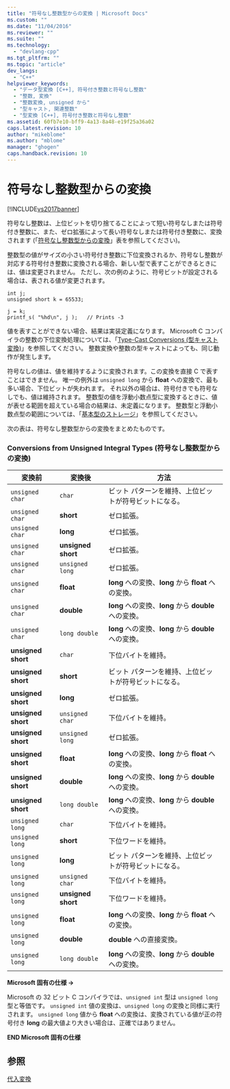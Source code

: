 ```yaml
---
title: "符号なし整数型からの変換 | Microsoft Docs"
ms.custom: ""
ms.date: "11/04/2016"
ms.reviewer: ""
ms.suite: ""
ms.technology: 
  - "devlang-cpp"
ms.tgt_pltfrm: ""
ms.topic: "article"
dev_langs: 
  - "C++"
helpviewer_keywords: 
  - "データ型変換 [C++], 符号付き整数と符号なし整数"
  - "整数, 変換"
  - "整数変換, unsigned から"
  - "型キャスト, 関連整数"
  - "型変換 [C++], 符号付き整数と符号なし整数"
ms.assetid: 60fb7e10-bff9-4a13-8a48-e19f25a36a02
caps.latest.revision: 10
author: "mikeblome"
ms.author: "mblome"
manager: "ghogen"
caps.handback.revision: 10
---
```

# 符号なし整数型からの変換
[!INCLUDE[vs2017banner](../assembler/inline/includes/vs2017banner.md)]

符号なし整数は、上位ビットを切り捨てることによって短い符号なしまたは符号付き整数に、また、ゼロ拡張によって長い符号なしまたは符号付き整数に、変換されます \(「[符号なし整数型からの変換](#_clang_table_4..3)」表を参照してください\)。  
  
 整数型の値がサイズの小さい符号付き整数に下位変換されるか、符号なし整数が対応する符号付き整数に変換される場合、新しい型で表すことができるときには、値は変更されません。  ただし、次の例のように、符号ビットが設定される場合は、表される値が変更されます。  
  
```  
int j;  
unsigned short k = 65533;  
  
j = k;  
printf_s( "%hd\n", j );   // Prints -3  
```  
  
 値を表すことができない場合、結果は実装定義になります。  Microsoft C コンパイラの整数の下位変換処理については、「[Type\-Cast Conversions \(型キャスト変換\)](../c-language/type-cast-conversions.md)」を参照してください。  整数変換や整数の型キャストによっても、同じ動作が発生します。  
  
 符号なしの値は、値を維持するように変換されます。この変換を直接 C で表すことはできません。  唯一の例外は `unsigned long` から **float** への変換で、最も多い場合、下位ビットが失われます。  それ以外の場合は、符号付きでも符号なしでも、値は維持されます。  整数型の値を浮動小数点型に変換するときに、値が表せる範囲を超えている場合の結果は、未定義になります。 整数型と浮動小数点型の範囲については、「[基本型のストレージ](../c-language/storage-of-basic-types.md)」を参照してください。  
  
 次の表は、符号なし整数型からの変換をまとめたものです。  
  
### Conversions from Unsigned Integral Types \(符号なし整数型からの変換\)  
  
|変換前|変換後|方法|  
|---------|---------|--------|  
|`unsigned char`|`char`|ビット パターンを維持、上位ビットが符号ビットになる。|  
|`unsigned char`|**short**|ゼロ拡張。|  
|`unsigned char`|**long**|ゼロ拡張。|  
|`unsigned char`|**unsigned short**|ゼロ拡張。|  
|`unsigned char`|`unsigned long`|ゼロ拡張。|  
|`unsigned char`|**float**|**long** への変換、**long** から **float** への変換。|  
|`unsigned char`|**double**|**long** への変換、**long** から **double** への変換。|  
|`unsigned char`|`long double`|**long** への変換、**long** から **double** への変換。|  
|**unsigned short**|`char`|下位バイトを維持。|  
|**unsigned short**|**short**|ビット パターンを維持、上位ビットが符号ビットになる。|  
|**unsigned short**|**long**|ゼロ拡張。|  
|**unsigned short**|`unsigned char`|下位バイトを維持。|  
|**unsigned short**|`unsigned long`|ゼロ拡張。|  
|**unsigned short**|**float**|**long** への変換、**long** から **float** への変換。|  
|**unsigned short**|**double**|**long** への変換、**long** から **double** への変換。|  
|**unsigned short**|`long double`|**long** への変換、**long** から **double** への変換。|  
|`unsigned long`|`char`|下位バイトを維持。|  
|`unsigned long`|**short**|下位ワードを維持。|  
|`unsigned long`|**long**|ビット パターンを維持、上位ビットが符号ビットになる。|  
|`unsigned long`|`unsigned char`|下位バイトを維持。|  
|`unsigned long`|**unsigned short**|下位ワードを維持。|  
|`unsigned long`|**float**|**long** への変換、**long** から **float** への変換。|  
|`unsigned long`|**double**|**double** への直接変換。|  
|`unsigned long`|`long double`|**long** への変換、**long** から **double** への変換。|  
  
 **Microsoft 固有の仕様 →**  
  
 Microsoft の 32 ビット C コンパイラでは、`unsigned int` 型は `unsigned long` 型と等価です。  `unsigned int` 値の変換は、`unsigned long` の変換と同様に実行されます。  `unsigned long` 値から **float** への変換は、変換されている値が正の符号付き **long** の最大値より大きい場合は、正確ではありません。  
  
 **END Microsoft 固有の仕様**  
  
## 参照  
 [代入変換](../c-language/assignment-conversions.md)